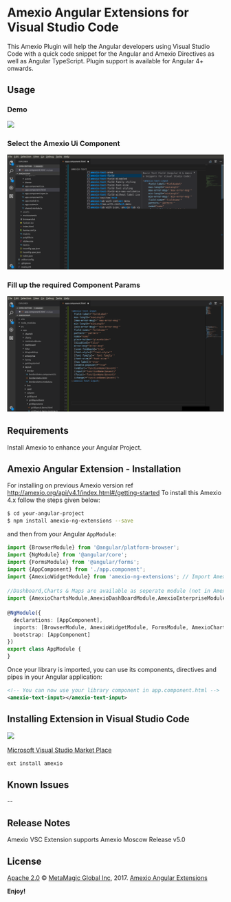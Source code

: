 # Amexio Angular Extensions for Visual Studio Code 

This Amexio Plugin will help the Angular developers using Visual Studio Code with a quick code snippet for the Angular and Amexio Directives as well as Angular TypeScript. Plugin support is available for Angular 4+ onwards. 

## Usage

### Demo
<img src="https://raw.githubusercontent.com/meta-magic/Amexio-VSC-Extension/master/images/Amexio-VSC-Example2.gif" />

### Select the Amexio Ui Component
<img src="https://raw.githubusercontent.com/meta-magic/Amexio-VSC-Extension/master/images/Amexio-VSC-Ex-1.jpg" />

### Fill up the required Component Params
<img src="https://raw.githubusercontent.com/meta-magic/Amexio-VSC-Extension/master/images/Amexio-VSC-Ex-2.jpg" />

## Requirements

Install Amexio to enhance your Angular Project. 

## Amexio Angular Extension - Installation
For installing on previous Amexio version ref http://amexio.org/api/v4.1/index.html#/getting-started
To install this Amexio 4.x follow the steps given below:

```bash
$ cd your-angular-project
$ npm install amexio-ng-extensions --save
```

and then from your Angular `AppModule`:

```typescript
import {BrowserModule} from '@angular/platform-browser';
import {NgModule} from '@angular/core';
import {FormsModule} from '@angular/forms';
import {AppComponent} from './app.component';
import {AmexioWidgetModule} from 'amexio-ng-extensions'; // Import Amexio library

//Dashboard,Charts & Maps are available as seperate module (not in AmexioWidgetModule)
import {AmexioChartsModule,AmexioDashBoardModule,AmexioEnterpriseModule,AmexioMapModule} from 'amexio-ng-extensions';

@NgModule({
  declarations: [AppComponent],
  imports: [BrowserModule, AmexioWidgetModule, FormsModule, AmexioChartsModule, AmexioDashBoardModule,AmexioEnterpriseModule,AmexioMapModule],
  bootstrap: [AppComponent]
})
export class AppModule {
}
```

Once your library is imported, you can use its components, directives and pipes in your Angular application:

```xml
<!-- You can now use your library component in app.component.html -->
<amexio-text-input></amexio-text-input>
```


## Installing Extension in Visual Studio Code

<img src="https://raw.githubusercontent.com/meta-magic/Amexio-VSC-Extension/master/images/Amexio-VSC-Installation.gif" />

[Microsoft Visual Studio Market Place](https://marketplace.visualstudio.com/items?itemName=MetaMagic.amexio)
```bash
ext install amexio
```


## Known Issues

--

## Release Notes

Amexio VSC Extension supports Amexio Moscow Release v5.0

## License

[Apache 2.0](http://www.amexio.org/metamagic-showcase/license.html) © [MetaMagic Global Inc](http://www.metamagicglobal.com/), 2017. [Amexio Angular Extensions](http://www.amexio.tech)

**Enjoy!**
